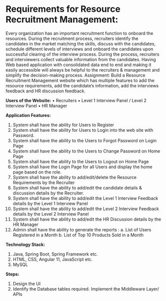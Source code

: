 # Requirements for Resource Recruitment Management:
Every organization has an important recruitment function to onboard the resources. During the recruitment process, recruiters identify the candidates in the market matching the skills, discuss with the candidates, schedule different levels of interviews and onboard the candidates upon successful clearing of the interview process. During the process, recruiters and interviewers collect valuable information from the candidates. Having Web based application with consolidated data end to end and making it easily accessible will always be helpful to the recruiters & management and simplify the decision-making process. 
Assignment: Build a Resource Recruitment Management website which has multiple features to add the resource requirements, add the candidate’s information, add the interviews feedback and HR discussion feedback.

**Users of the Website:**
•	Recruiters
•	Level 1 Interview Panel / Level 2 Interview Panel
•	HR Manager

**Application Features:**
1.	System shall have the ability for Users to Register
2.	System shall have the ability for Users to Login into the web site with Password.
3.	System shall have the ability to the Users to Forgot Password on Login Page
4.	System shall have the ability to the Users to Change Password on Home Page
5.	System shall have the ability to the Users to Logout on Home Page
6.	System shall have the Login Page for all Users and display the home page based on the role. 
7.	System shall have the ability to add/edit/delete the Resource Requirements by the Recruiter
8.	System shall have the ability to add/edit the candidate details & discussion details by the Recruiter.
9.	System shall have the ability to add/edit the Level 1 Interview Feedback details by the Level 1 Interview Panel
10.	System shall have the ability to add/edit the Level 2 Interview Feedback details by the Level 2 Interview Panel
11.	System shall have the ability to add/edit the HR Discussion details by the HR Manager
12.	Admin shall have the ability to generate the reports : 
a.	List of Users Registered in a Month
b.	List of Top 10 Products Sold in a Month 

**Technology Stack:**
1.	Java, Spring Boot, Spring Framework etc.
2.	HTML, CSS, Angular 11, JavaScript etc. 
3.	MySQL

**Steps:**
1.	Design the UI 
2.	Identify the Database tables required.
Implement the Middleware Layer/ APIs 

